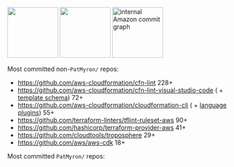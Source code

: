 <img height=115 src="https://github-readme-stats.vercel.app/api?username=patmyron&show_icons=true&include_all_commits=true&hide_rank=true&disable_animations=true&hide=contribs&hide_title=true"> <img height=115 src="https://github-readme-stats.vercel.app/api/top-langs/?username=patmyron&hide=html,c%2B%2B,c,objective-c&layout=compact&disable_animations=true"> <img height=115 alt="internal Amazon commit graph" src="https://github.com/user-attachments/assets/84803b27-ee98-410b-abb5-bfb80b23c079">

Most committed non-`PatMyron/` repos:
* https://github.com/aws-cloudformation/cfn-lint 228+
* https://github.com/aws-cloudformation/cfn-lint-visual-studio-code ( + [template schema](https://github.com/aws-cloudformation/cloudformation-template-schema)) 72+
* https://github.com/aws-cloudformation/cloudformation-cli ( + [language](https://github.com/aws-cloudformation/cloudformation-cli-java-plugin) [plugins](https://github.com/aws-cloudformation/cloudformation-cli-python-plugin)) 55+
* https://github.com/terraform-linters/tflint-ruleset-aws 90+
* https://github.com/hashicorp/terraform-provider-aws 41+
* https://github.com/cloudtools/troposphere 29+
* https://github.com/aws/aws-cdk 18+

Most committed `PatMyron/` repos:
